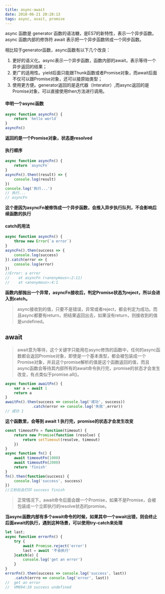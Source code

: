 ```yaml
---
title: async-await
date: 2018-06-21 20:28:13
tags: async, asait, promise
---
```

async 函数是 generator 函数的语法糖，是ES7的新特性，表示一个异步函数。async 函数内部的修饰符 await 表示把一个异步函数转成一个同步函数。

相比较于generator函数，async函数有以下几个改良：

 1. 更好的语义化。async表示一个异步函数，函数内部的await，表示等待一个异步返回的结果；
 2. 更广的适用性。yield后面只能跟Thunk函数或者Promise对象，而await后面不仅可以跟Promise对象，还可以接原始类型；
 3. 使用更方便。generator返回的是迭代器（Interator）,而async返回的是Promise对象，可以直接使用then方法进行调用。
 
#### 申明一个async函数
```js
async function asyncFn() {
    return `hello world`
}
asyncFn()
```
**返回的是一个Promise对象，状态是resolved**

#### 执行顺序
```js
async function asyncFn() {
    return `asyncFn`
}
asyncFn().then((result) => {
    console.log(result)
})
console.log('执行...')
// 执行...
// asyncFn
```
**这个是因为asyncFn被修饰成一个异步函数，会推入异步执行队列，不会影响后续函数的执行**
#### catch的用法
```js
async function asyncFn() {
    throw new Error(`a error`)
}
asyncFn().then(success => {
    console.log(success)
}).catch(error => {
    console.log(error)
})
//Error: a error
//    at asyncFn (<anonymous>:2:11)
//    at <anonymous>:4:1
```
**函数内部抛出一个异常，asyncFn接收后，判定Promise状态为reject，所以会进入到catch。**

> async接收到的值，只要不是错误，异常或者reject，都会判定为成功。而且async都要有return，把结果返回出去，如果没有return，则接收到的值是undefined。

## await

> await意为等待，这个关键字只能用在async修饰的函数中，任何的async函数都会返回Promise对象，即使是一个基本类型，都会被包装成一个Promise对象，并且这个promise解析的值是这个函数返回的值，而且async函数会等待其内部所有的await命令执行完，promise的状态才会发生改变，有点类似于promise.all()。
```js
async function awaitFn() {
    var a = await 1
    return a
}
awaitFn().then(success => console.log('成功', success))
            .catch(error => console.log('失败',error))
// 成功 1
```
**这个函数里，会等到 await 1 执行完，promise的状态才会发生改变**

```js
const timeoutFn = function(timeout) {
    return new Promise(function (resolve) {
        return setTimeout(resolve, timeout)
    })
}
async function fn() {
    await timeoutFn(1000)
    await timeoutFn(2000)
    return 'finish'
}
fn().then(function(success) {
    console.log('success', success)
})
//三秒后会打印 success finish
```

> 正常情况下，await命令后面会跟一个Promise，如果不是Promise，会被包装成一个立即执行的resolve状态的promise。

**当async函数内部有多个await命令的时候，如果其中一个await出错，则会终止后面await的执行，遇到这种场景，可以使用try-catch来处理**
```js
let last;
async function errorFn() {
    try {
        await Promise.reject('error')
        last = await '不会执行'
    }catch(e) {
        console.log('get an error')
    }
}
errorFn().then(success => console.log('success', last))
    .catch(errro => console.log('error', last))
//  get an error
//  VM694:10 success undefined
```


